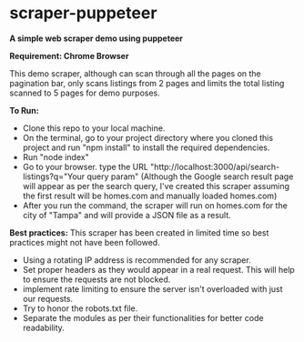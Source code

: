 # scraper-puppeteer
**A simple web scraper demo using puppeteer**

**Requirement: Chrome Browser**

This demo scraper, although can scan through all the pages on the pagination bar, only scans listings from 2 pages and limits the total listing scanned to 5 pages for demo purposes.

**To Run:**
- Clone this repo to your local machine.
- On the terminal, go to your project directory where you cloned this project and run "npm install" to install the required dependencies.
- Run "node index"
- Go to your browser. type the URL "http://localhost:3000/api/search-listings?q="Your query param"
    (Although the Google search result page will appear as per the search query, I've created this scraper assuming the first result will be homes.com and manually loaded homes.com)
- After you run the command, the scraper will run on homes.com for the city of "Tampa" and will provide a JSON file as a result.


**Best practices:**
This scraper has been created in limited time so best practices might not have been followed.
- Using a rotating IP address is recommended for any scraper.
- Set proper headers as they would appear in a real request. This will help to ensure the requests are not blocked.
- implement rate limiting to ensure the server isn't overloaded with just our requests.
- Try to honor the robots.txt file.
- Separate the modules as per their functionalities for better code readability.
